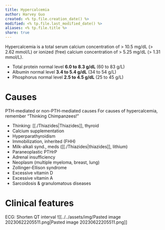 ```yaml
---
title: Hypercalcemia
author: Harvey Guo
created: <% tp.file.creation_date() %>
modified: <% tp.file.last_modified_date() %>
aliases: <% tp.file.title %>
share: true
---
```


Hypercalcemia is a total serum calcium concentration of > 10.5 mg/dL (> 2.62 mmol/L) or ionized (free) calcium concentration of > 5.25 mg/dL (> 1.31 mmol/L).
- Total protein normal level **6.0 to 8.3 g/dL** (60 to 83 g/L)
- Albumin normal level **3.4 to 5.4 g/dL** (34 to 54 g/L)
- Phosphorus normal level **2.5 to 4.5 g/dL** (25 to 45 g/L)
# Causes
PTH-mediated or non-PTH-mediated causes
For causes of hypercalcemia, remember “Thinking Chimpanzees!”
- Thinking: [[./Thiazides|Thiazides]], thyroid
- Calcium supplementation
- Hyperparathyroidism
- Immobilization, inherited (FHH)
- Milk-alkali synd., meds ([[./Thiazides|thiazides]], lithium)
- Paraneoplastic PTHrP
- Adrenal insufficiency
- Neoplasm (multiple myeloma, breast, lung)
- Zollinger-Ellison syndrome
- Excessive vitamin D
- Excessive vitamin A
- Sarcoidosis & granulomatous diseases
# Clinical features
ECG: Shorten QT interval
![[../../assets/img/Pasted image 20230622205511.png|Pasted image 20230622205511.png]]
